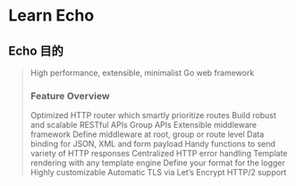 # Learn Echo



## **Echo 目的**

> High performance, extensible, minimalist Go web framework
> 
> ### Feature Overview
> Optimized HTTP router which smartly prioritize routes
> Build robust and scalable RESTful APIs
> Group APIs
> Extensible middleware framework
> Define middleware at root, group or route level
> Data binding for JSON, XML and form payload
> Handy functions to send variety of HTTP responses
> Centralized HTTP error handling
> Template rendering with any template engine
> Define your format for the logger
> Highly customizable
> Automatic TLS via Let’s Encrypt
> HTTP/2 support




